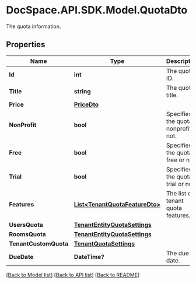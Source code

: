 # DocSpace.API.SDK.Model.QuotaDto
The quota information.

## Properties

Name | Type | Description | Notes
------------ | ------------- | ------------- | -------------
**Id** | **int** | The quota ID. | [optional] 
**Title** | **string** | The quota title. | [optional] 
**Price** | [**PriceDto**](PriceDto.md) |  | [optional] 
**NonProfit** | **bool** | Specifies if the quota is nonprofit or not. | [optional] 
**Free** | **bool** | Specifies if the quota is free or not. | [optional] 
**Trial** | **bool** | Specifies if the quota is trial or not. | [optional] 
**Features** | [**List&lt;TenantQuotaFeatureDto&gt;**](TenantQuotaFeatureDto.md) | The list of tenant quota features. | [optional] 
**UsersQuota** | [**TenantEntityQuotaSettings**](TenantEntityQuotaSettings.md) |  | [optional] 
**RoomsQuota** | [**TenantEntityQuotaSettings**](TenantEntityQuotaSettings.md) |  | [optional] 
**TenantCustomQuota** | [**TenantQuotaSettings**](TenantQuotaSettings.md) |  | [optional] 
**DueDate** | **DateTime?** | The due date. | [optional] 

[[Back to Model list]](../README.md#documentation-for-models) [[Back to API list]](../README.md#documentation-for-api-endpoints) [[Back to README]](../README.md)

